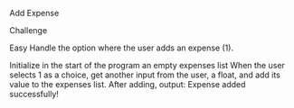 Add Expense


Challenge

Easy
Handle the option where the user adds an expense (1).

Initialize in the start of the program an empty expenses list
When the user selects 1 as a choice, get another input from the user, a float, and add its value to the expenses list.
After adding, output:
Expense added successfully!

